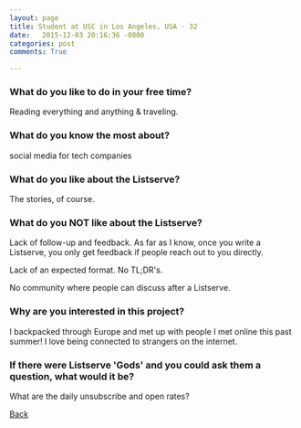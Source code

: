 ```yaml
---
layout: page
title: Student at USC in Los Angeles, USA - 32
date:   2015-12-03 20:16:36 -0800
categories: post
comments: True

---
```


### What do you like to do in your free time?
<p>Reading everything and anything & traveling. </p>

### What do you know the most about?
<p>social media for tech companies</p>

### What do you like about the Listserve?
<p>The stories, of course.</p>

### What do you NOT like about the Listserve?
<p>Lack of follow-up and feedback. As far as I know, once you write a Listserve, you only get feedback if people reach out to you directly.

Lack of an expected format. No TL;DR's.

No community where people can discuss after a Listserve.</p>

### Why are you interested in this project?
<p>I backpacked through Europe and met up with people I met online this past summer! I love being connected to strangers on the internet.</p>

### If there were Listserve 'Gods' and you could ask them a question, what would it be?
<p>What are the daily unsubscribe and open rates?</p>

[Back][1]

[1]: /home/responders/all